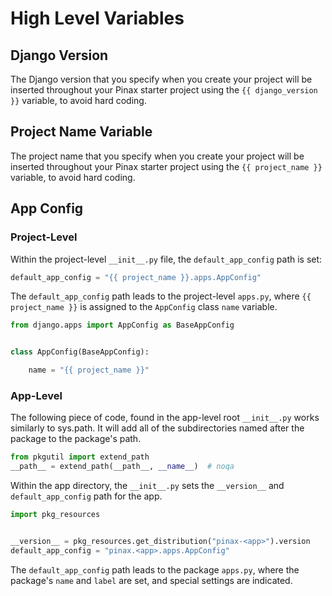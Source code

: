 # High Level Variables

## Django Version

The Django version that you specify when you create your project will be inserted throughout your Pinax starter project using the ```{{ django_version }}``` variable, to avoid hard coding.

## Project Name Variable

The project name that you specify when you create your project will be inserted throughout your Pinax starter project using the ```{{ project_name }}``` variable, to avoid hard coding.

## App Config

### Project-Level

Within the project-level ```__init__.py``` file, the ```default_app_config``` path is set:

```python
default_app_config = "{{ project_name }}.apps.AppConfig"
```

The ```default_app_config``` path leads to the  project-level ```apps.py```, where ```{{ project_name }}``` is assigned to the ```AppConfig``` class ```name``` variable.

```python
from django.apps import AppConfig as BaseAppConfig


class AppConfig(BaseAppConfig):

    name = "{{ project_name }}"
```

### App-Level

The following piece of code, found in the app-level root ```__init__.py``` works similarly to sys.path. It will add all of the subdirectories named after the package to the package's path.

```python
from pkgutil import extend_path
__path__ = extend_path(__path__, __name__)  # noqa
```

Within the app directory, the ```__init__.py``` sets the ```__version__``` and ```default_app_config``` path for the app.

```python
import pkg_resources


__version__ = pkg_resources.get_distribution("pinax-<app>").version
default_app_config = "pinax.<app>.apps.AppConfig"
```

The ```default_app_config``` path leads to the package ```apps.py```, where the package's ```name``` and ```label``` are set, and special settings are indicated. 
